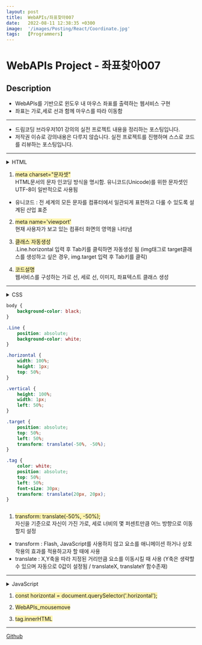 ```yaml
---
layout: post
title:  WebAPIs/좌표찾아007
date:   2022-08-11 12:38:35 +0300
image:  '/images/Posting/React/Coordinate.jpg'
tags:   [Programmers]
---
```


# WebAPIs Project - 좌표찾아007

## Description <br/>
* WebAPIs를 기반으로 윈도우 내 마우스 좌표를 출력하는 웹서비스 구현<br/>
* 좌표는 가로,세로 선과 함께 마우스를 따라 이동함<br/>

___

* 드림코딩 브라우저101 강의의 실전 프로젝트 내용을 정리하는 포스팅입니다.<br/>
* 저작권 이슈로 강의내용은 다루지 않습니다. 실전 프로젝트를 진행하며 스스로 코드를 리뷰하는 포스팅입니다.<br/>

___

<details>
<summary>HTML</summary>
<div markdown="1">

```HTML

<!DOCTYPE html>
<html lang="en">
  <head>
    <meta charset="UTF-8" />
    <meta name="viewport" content="width=device-width, initial-scale=1.0" />
    <title>Coordinates</title>
    <script src="main.js" defer></script>
    <link rel="stylesheet" href="style.css" />
  </head>
  <body>
    <body>
      <div class="Line horizontal"></div>
      <div class="Line vertical"></div>
      <img class="target" src="img/target.png" alt="target">
      <span class="tag">Temp</span>
  </body>
  </body>
</html>

```
</div>
</details>

1. <span style='background-color: #fff5b1'>meta charset="문자셋"</span></br>
HTML문서의 문자 인코딩 방식을 명시함. 유니코드(Unicode)를 위한 문자셋인 UTF-8이 일반적으로 사용됨 
* 유니코드 : 전 세계의 모든 문자를 컴퓨터에서 일관되게 표현하고 다룰 수 있도록 설계된 산업 표준

2. <span style='background-color: #fff5b1'>meta name='viewport'</span></br>
현재 사용자가 보고 있는 컴퓨터 화면의 영역을 나타냄

3. <span style='background-color: #fff5b1'>클래스 자동생성</span></br>
.Line.horizontal 입력 후 Tab키를 클릭하면 자동생성 됨 (img태그로 target클래스를 생성하고 싶은 경우, img.target 입력 후 Tab키를 클릭)

4. <span style='background-color: #fff5b1'>코드설명</span></br>
웹서비스를 구성하는 가로 선, 세로 선, 이미지, 좌표텍스트 클래스 생성

___

<details>
<summary>CSS<summary>
<div markdown="1">

```CSS
body {
    background-color: black;
}

.Line {
    position: absolute;
    background-color: white;
}

.horizontal {
    width: 100%;
    height: 1px;
    top: 50%;
}

.vertical {
    height: 100%;
    width: 1px;
    left: 50%;
}

.target {
    position: absolute;
    top: 50%;
    left: 50%;
    transform: translate(-50%, -50%);
}

.tag {
    color: white;
    position: absolute;
    top: 50%;
    left: 50%;
    font-size: 30px;
    transform: translate(20px, 20px);
}
```
</div>
</details>

1. <span style='background-color: #fff5b1'>transform: translate(-50%, -50%);</span></br>
자신을 기준으로 자신이 가진 가로, 세로 너비의 몇 퍼센트만큼 어느 방향으로 이동할지 설정
* transform : Flash, JavaScript를 사용하지 않고 요소를 애니메이션 하거나 상호작용의 효과를 적용하고자 할 때에 사용</br>
* translate : X,Y축을 따라 지정된 거리만큼 요소를 이동시킬 때 사용 (Y축은 생략할 수 있으며 자동으로 0값이 설정됨 / translateX, translateY 함수존재) </br>

___

<details>
<summary>JavaScript</summary>
<div markdown="1">

```JavaScript
const horizontal = document.querySelector('.horizontal');
const vertical = document.querySelector('.vertical');
const target = document.querySelector('.target');
const tag = document.querySelector('.tag');

document.addEventListener('mousemove', (event)=> {
    const x = event.clientX;
    const y = event.clientY;
    console.log(`${x} ${y}`);

    vertical.style.left = `${x}px`;
    horizontal.style.top = `${y}px`;
    target.style.left = `${x}px`;
    target.style.top = `${y}px`;
    tag.style.left = `${x}px`;
    tag.style.top = `${y}px`;
    tag.innerHTML = `${x}px, ${y}px`;
});
```

</div>
</details>

1. <span style='background-color: #fff5b1'>const horizontal = document.querySelector('.horizontal');</span></br>

2. <span style='background-color: #fff5b1'>WebAPIs_mousemove</span></br>

3. <span style='background-color: #fff5b1'>tag.innerHTML</span></br>

___

[Github](https://github.com/HongDaye71/WebAPIs_Coordinate/tree/main)








